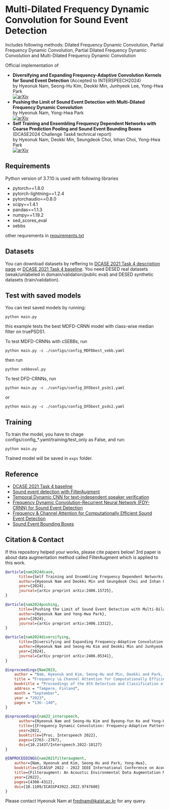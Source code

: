 # Multi-Dilated Frequency Dynamic Convolution for Sound Event Detection
Includes following methods: Dilated Frequency Dynamic Convolution, Partial Frequency Dynamic Convolution, Partial Dilated Frequency Dynamic Convolution and Multi-Dilated Frequency Dynamic Convolution

Official implementation of <br>
 - **Diversifying and Expanding Frequency-Adaptive Convolution Kernels for Sound Event Detection** (Accepted to INTERSPEECH2024) <br>
by Hyeonuk Nam, Seong-Hu Kim, Deokki Min, Junhyeok Lee, Yong-Hwa Park <br>
[![arXiv](https://img.shields.io/badge/arXiv-2406.05341-brightgreen)](https://arxiv.org/abs/2406.05341)<br>
 - **Pushing the Limit of Sound Event Detection with Multi-Dilated Frequency Dynamic Convolution** <br>
by Hyeonuk Nam, Yong-Hwa Park <br>
[![arXiv](https://img.shields.io/badge/arXiv-2406.13312-brightgreen)](https://arxiv.org/abs/2406.13312)<br>
 - **Self Training and Ensembling Frequency Dependent Networks with Coarse Prediction Pooling and Sound Event Bounding Boxes** (DCASE2024 Challenge Task4 technical report) <br>
by Hyeonuk Nam, Deokki Min, Seungdeok Choi, Inhan Choi, Yong-Hwa Park <br>
[![arXiv](https://img.shields.io/badge/arXiv-2406.15725-brightgreen)](https://arxiv.org/abs/2406.15725)<br>


## Requirements
Python version of 3.7.10 is used with following libraries
- pytorch==1.8.0
- pytorch-lightning==1.2.4
- pytorchaudio==0.8.0
- scipy==1.4.1
- pandas==1.1.3
- numpy==1.19.2
- sed_scores_eval
- sebbs

other requrements in [requirements.txt](./requirements.txt)


## Datasets
You can download datasets by reffering to [DCASE 2021 Task 4 description page](http://dcase.community/challenge2021/task-sound-event-detection-and-separation-in-domestic-environments) or [DCASE 2021 Task 4 baseline](https://github.com/DCASE-REPO/DESED_task). You need DESED real datasets (weak/unlabeled in domain/validation/public eval) and DESED synthetic datasets (train/validation).


## Test with saved models
You can test saved models by running:
```shell
python main.py
```
this example tests the best MDFD-CRNN model with class-wise median filter on truePSDS1.

To test MDFD-CRNNs with cSEBBs, run

```shell
python main.py -c ./configs/config_MDFDbest_sebb.yaml
```
then run
```shell
python sebbeval.py
```

To test DFD-CRNNs, run

```shell
python main.py -c ./configs/config_DFDbest_psds1.yaml
```
or
```shell
python main.py -c ./configs/config_DFDbest_psds2.yaml
```

## Training
To train the model, you have to chage configs/config_*.yaml/training/test_only as False, and run:
```shell
python main.py
```
Trained model will be saved in `exps` folder.

## Reference
- [DCASE 2021 Task 4 baseline](https://github.com/DCASE-REPO/DESED_task) <br>
- [Sound event detection with FilterAugment](https://github.com/frednam93/FilterAugSED) <br>
- [Temporal Dynamic CNN for text-independent speaker verification](https://https://github.com/shkim816/temporal_dynamic_cnn)
- [Frequency Dynamic Convolution-Recurrent Neural Network (FDY-CRNN) for Sound Event Detection](https://github.com/frednam93/FDY-SED)
- [Frequency & Channel Attention for Computationally Efficient Sound Event Detection](https://github.com/frednam93/lightSED)
- [Sound Event Bounding Boxes](https://github.com/merlresearch/sebbs)

## Citation & Contact
If this repository helped your works, please cite papers below! 3rd paper is about data augmentation method called FilterAugment which is applied to this work.
```bib
@article{nam2024dcase,
      title={Self Training and Ensembling Frequency Dependent Networks with Coarse Prediction Pooling and Sound Event Bounding Boxes}, 
      author={Hyeonuk Nam and Deokki Min and Seungdeok Choi and Inhan Choi and Yong-Hwa Park},
      year={2024},
      journal={arXiv preprint arXiv:2406.15725},
}

@article{nam2024pushing,
      title={Pushing the Limit of Sound Event Detection with Multi-Dilated Frequency Dynamic Convolution}, 
      author={Hyeonuk Nam and Yong-Hwa Park},
      year={2024},
      journal={arXiv preprint arXiv:2406.13312},
}

@article{nam2024diversifying,
      title={Diversifying and Expanding Frequency-Adaptive Convolution Kernels for Sound Event Detection}, 
      author={Hyeonuk Nam and Seong-Hu Kim and Deokki Min and Junhyeok Lee and Yong-Hwa Park},
      year={2024},
      journal={arXiv preprint arXiv:2406.05341},
}

@inproceedings{Nam2023,
    author = "Nam, Hyeonuk and Kim, Seong-Hu and Min, Deokki and Park, Yong-Hwa",
    title = "Frequency \& Channel Attention for Computationally Efficient Sound Event Detection",
    booktitle = "Proceedings of the 8th Detection and Classification of Acoustic Scenes and Events 2023 Workshop (DCASE2023)",
    address = "Tampere, Finland",
    month = "September",
    year = "2023",
    pages = "136--140",
}

@inproceedings{nam22_interspeech,
      author={Hyeonuk Nam and Seong-Hu Kim and Byeong-Yun Ko and Yong-Hwa Park},
      title={{Frequency Dynamic Convolution: Frequency-Adaptive Pattern Recognition for Sound Event Detection}},
      year=2022,
      booktitle={Proc. Interspeech 2022},
      pages={2763--2767},
      doi={10.21437/Interspeech.2022-10127}
}

@INPROCEEDINGS{nam2021filteraugment,
    author={Nam, Hyeonuk and Kim, Seong-Hu and Park, Yong-Hwa},
    booktitle={ICASSP 2022 - 2022 IEEE International Conference on Acoustics, Speech and Signal Processing (ICASSP)}, 
    title={Filteraugment: An Acoustic Environmental Data Augmentation Method}, 
    year={2022},
    pages={4308-4312},
    doi={10.1109/ICASSP43922.2022.9747680}
}
```
Please contact Hyeonuk Nam at frednam@kaist.ac.kr for any query.
